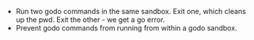 
- Run two godo commands in the same sandbox. Exit one, which cleans up the pwd. Exit the other - we get a go error.
- Prevent godo commands from running from within a godo sandbox.

